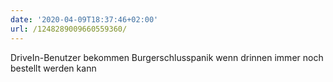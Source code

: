 ```yaml
---
date: '2020-04-09T18:37:46+02:00'
url: /1248289009660559360/
---
```

DriveIn-Benutzer bekommen Burgerschlusspanik wenn drinnen immer noch bestellt werden kann
